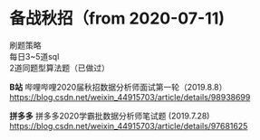 # 备战秋招（from 2020-07-11)
刷题策略  
每日3~5道sql  
2道同题型算法题（已做过）

**B站**
哔哩哔哩2020届秋招数据分析师面试第一轮（2019.8.8）
https://blog.csdn.net/weixin_44915703/article/details/98938699

**拼多多**
拼多多2020学霸批数据分析师笔试题 (2019.7.28)
https://blog.csdn.net/weixin_44915703/article/details/97681625
